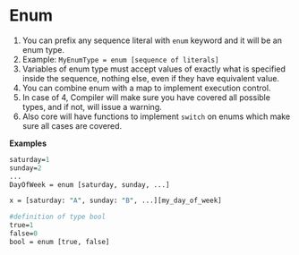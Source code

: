 # Enum



1. You can prefix any sequence literal with `enum` keyword and it will be an enum type.
2. Example: `MyEnumType = enum [sequence of literals]`
3. Variables of enum type must accept values of exactly what is specified inside the sequence, nothing else, even if they have equivalent value.
4. You can combine enum with a map to implement execution control. 
5. In case of 4, Compiler will make sure you have covered all possible types, and if not, will issue a warning.
6. Also core will have functions to implement `switch` on enums which make sure all cases are covered.

**Examples**

```perl
saturday=1
sunday=2
...
DayOfWeek = enum [saturday, sunday, ...]

x = [saturday: "A", sunday: "B", ...][my_day_of_week]

#definition of type bool
true=1
false=0
bool = enum [true, false]
```

